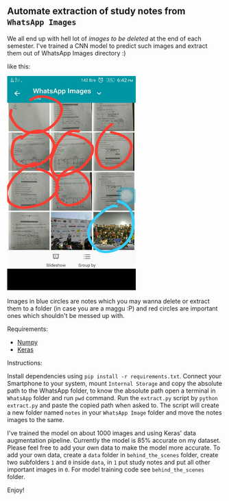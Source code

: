 ## Automate extraction of study notes from `WhatsApp Images`

We all end up with hell lot of _images to be deleted_ at the end of each semester. I've trained a CNN model to predict such images and extract them out of WhatsApp Images directory :)

like this: 

<img src="behind_the_scenes/image.jpeg" width="300px" height="500px" />

Images in blue circles are notes which you may wanna delete or extract them to a folder (in case you are a maggu :P) and red circles are important ones which shouldn't be messed up with.

Requirements:

* [Numpy](http://www.numpy.org/)
* [Keras](https://keras.io)

Instructions:

Install dependencies using `pip install -r requirements.txt`. Connect your Smartphone to your system, mount `Internal Storage` and copy the absolute path to the WhatsApp folder, to know the absolute path open a terminal in `WhatsApp` folder and run `pwd` command. Run the `extract.py` script by `python extract.py` and paste the copied path when asked to. The script will create a new folder named `notes` in your `WhatsApp Image` folder and move the notes images to the same.

I've trained the model on about 1000 images and using Keras' data augmentation pipeline. Currently the model is 85% accurate on my dataset. Please feel free to add your own data to make the model more accurate. To add your own data, create a `data` folder in `behind_the_scenes` folder, create two subfolders `1` and `0` inside `data`, in `1` put study notes and put all other important images in `0`. For model training code see `behind_the_scenes` folder.

Enjoy!

